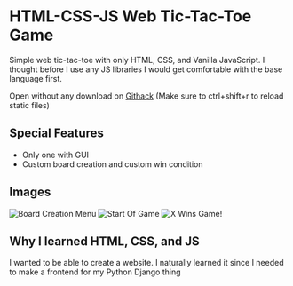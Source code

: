 # HTML-CSS-JS Web Tic-Tac-Toe Game
Simple web tic-tac-toe with only HTML, CSS, and Vanilla JavaScript. I thought before I use any JS libraries I would get comfortable with the base language first.

Open without any download on [Githack](https://raw.githack.com/michael-lesirge/tic-tac-toe/main/HTML-CSS-JS/) (Make sure to ctrl+shift+r to reload static files)

## Special Features
- Only one with GUI
- Custom board creation and custom win condition 

## Images
![Board Creation Menu](https://github.com/michael-lesirge/tic-tac-toe/assets/100492377/b39d655f-00d5-4238-89a6-f830812ba71a)
![Start Of Game](https://github.com/michael-lesirge/tic-tac-toe/assets/100492377/faf0f24e-d777-4071-9e58-24968b50fed3)
![X Wins Game!](https://github.com/michael-lesirge/tic-tac-toe/assets/100492377/9a782c0d-071f-444c-9150-a1d03b60097e)


## Why I learned HTML, CSS, and JS
I wanted to be able to create a website. I naturally learned it since I needed to make a frontend for my Python Django thing 
